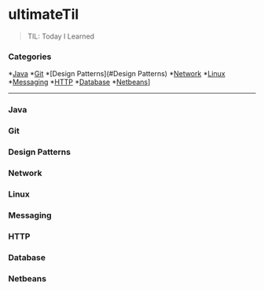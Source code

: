 # ultimateTil

> TIL: Today I Learned

### Categories

*[Java](#Java)
*[Git](#Git)
*[Design Patterns](#Design Patterns)
*[Network](#Network)
*[Linux](#Linux)
*[Messaging](#Messaging)
*[HTTP](#HTTP)
*[Database](#Database)
*[Netbeans](#Netbeans)]

---

### Java
### Git
### Design Patterns
### Network
### Linux
### Messaging
### HTTP
### Database
### Netbeans
